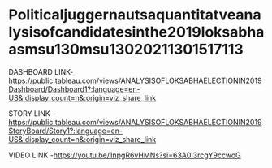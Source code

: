 # Politicaljuggernautsaquantitatveanalysisofcandidatesinthe2019loksabhaasmsu130msu13020211301517113


DASHBOARD LINK-https://public.tableau.com/views/ANALYSISOFLOKSABHAELECTIONIN2019Dashboard/Dashboard1?:language=en-US&:display_count=n&:origin=viz_share_link

STORY LINK    -https://public.tableau.com/views/ANALYSISOFLOKSABHAELECTIONIN2019StoryBoard/Story1?:language=en-US&:display_count=n&:origin=viz_share_link

VIDEO LINK    -https://youtu.be/1npgR6vHMNs?si=63A0I3rcgY9ccwoG
